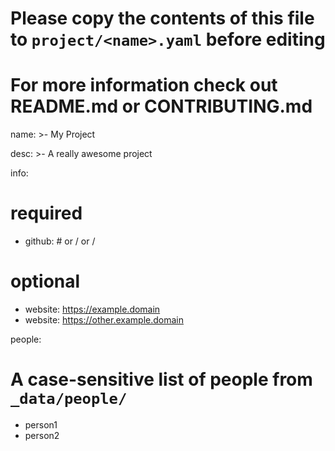 # Please copy the contents of this file to `project/<name>.yaml` before editing
# For more information check out README.md or CONTRIBUTING.md
name: >-
  My Project

desc: >-
  A really awesome project

info:
  # required
  - github: <org> # or <org>/<project> or <user>/<project>

  # optional
  - website: https://example.domain
  - website: https://other.example.domain

people:
  # A case-sensitive list of people from `_data/people/`
  - person1
  - person2
